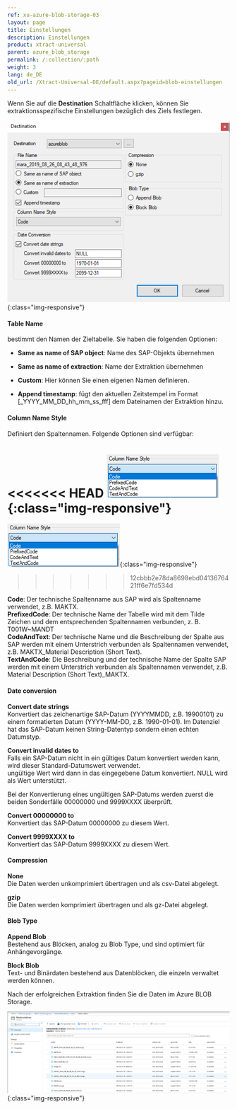```yaml
---
ref: xu-azure-blob-storage-03
layout: page
title: Einstellungen
description: Einstellungen
product: xtract-universal
parent: azure_blob_storage
permalink: /:collection/:path
weight: 3
lang: de_DE
old_url: /Xtract-Universal-DE/default.aspx?pageid=blob-einstellungen
---
```


Wenn Sie auf die **Destination** Schaltfläche klicken, können Sie extraktionsspezifische Einstellungen bezüglich des Ziels festlegen.

![xu-azure-blob-con-03](/img/content/xu-azure-blob-con-03.png){:class="img-responsive"}

#### Table Name

bestimmt den Namen der Zieltabelle. Sie haben die folgenden Optionen:
- **Same as name of SAP object**: Name des SAP-Objekts übernehmen
- **Same as name of extraction**: Name der Extraktion übernehmen
- **Custom**: Hier können Sie einen eigenen Namen definieren.  

- **Append timestamp**: fügt den aktuellen Zeitstempel im Format [_YYYY_MM_DD_hh_mm_ss_fff] dem Dateinamen der Extraktion hinzu.

#### Column Name Style

Definiert den Spaltennamen. Folgende Optionen sind verfügbar: 

<<<<<<< HEAD
![Ex-Spec-Settings-Makt-ColumnName](/img/content/column_name_style_options.png){:class="img-responsive"}
=======
![column_name_style_options](/img/content/column_name_style_options.png){:class="img-responsive"}
>>>>>>> 12cbbb2e78da8698ebd0413676421ff6e7fd534d

**Code**: Der technische Spaltenname aus SAP wird als Spaltenname verwendet, z.B. MAKTX.<br>
**PrefixedCode**: Der technische Name der Tabelle wird mit dem Tilde Zeichen und dem entsprechenden Spaltennamen verbunden, z. B. T001W~MANDT<br>
**CodeAndText**: Der technische Name und die Beschreibung der Spalte aus SAP werden mit einem Unterstrich verbunden als Spaltennamen verwendet, z.B. MAKTX_Material Description (Short Text).<br>
**TextAndCode**: Die Beschreibung und der technische Name der Spalte SAP werden mit einem Unterstrich verbunden als Spaltennamen verwendet, z.B. Material Description (Short Text)_MAKTX.

#### Date conversion

**Convert date strings**<br>
Konvertiert das zeichenartige SAP-Datum (YYYYMMDD, z.B. 19900101) zu einem formatierten Datum (YYYY-MM-DD, z.B. 1990-01-01). Im Datenziel hat das SAP-Datum keinen String-Datentyp sondern einen echten Datumstyp.

**Convert invalid dates to**<br>
Falls ein SAP-Datum nicht in ein gültiges Datum konvertiert werden kann, wird dieser Standard-Datumswert verwendet.<br>
ungültige Wert wird dann in das eingegebene Datum konvertiert. NULL wird als Wert unterstützt.

Bei der Konvertierung eines ungültigen SAP-Datums werden zuerst die beiden Sonderfälle 00000000 und 9999XXXX überprüft.

**Convert 00000000 to**<br>
Konvertiert das SAP-Datum 00000000 zu diesem Wert.

**Convert 9999XXXX to**<br>
Konvertiert das SAP-Datum 9999XXXX zu diesem Wert.

#### Compression

**None**<br>
Die Daten werden unkomprimiert übertragen und als csv-Datei abgelegt.

**gzip**<br>
Die Daten werden komprimiert übertragen und  als gz-Datei abgelegt. 

#### Blob Type

**Append Blob**<br>
Bestehend aus Blöcken, analog zu Blob Type, und sind optimiert für Anhängevorgänge.

**Block Blob**<br>
Text- und Binärdaten bestehend aus Datenblöcken, die einzeln verwaltet werden können.



Nach der erfolgreichen Extraktion finden Sie die Daten im Azure BLOB Storage.

![azure-blob-file-gz](/img/content/azure-blob-file-gz.png){:class="img-responsive"}

